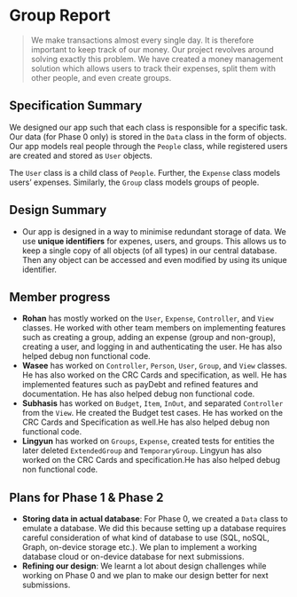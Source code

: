 # Group Report
 
> We make transactions almost every single day. It is therefore important to keep track of our money. Our project revolves around solving exactly this problem. We have created a money management solution which allows users to track their expenses, split them with other people, and even create groups. 

## Specification Summary
We designed our app such that each class is responsible for a specific task. Our data (for Phase 0 only) is stored in the `Data` class in the form of objects. Our app models real people through the `People` class, while registered users are created and stored as `User` objects.

The `User` class is a child class of `People`. Further, the `Expense` class models users’ expenses. Similarly, the `Group` class models groups of people.

## Design Summary
- Our app is designed in a way to minimise redundant storage of data. We use **unique identifiers** for expenes, users, and groups. This allows us to keep a single copy of all objects (of all types) in our central database. Then any object can be accessed and even modified by using its unique identifier.

## Member progress
- **Rohan** has mostly worked on the `User`, `Expense`, `Controller`, and `View` classes. He worked with other team members on implementing features such as creating a group, adding an expense (group and non-group), creating a user, and logging in and authenticating the user. He has also helped debug non functional code.
- **Wasee** has worked on `Controller`, `Person`, `User`, `Group`, and `View` classes. He has also worked on the CRC Cards and specification, as well. He has implemented features such as payDebt and refined features and documentation. He has also helped debug non functional code.
- **Subhasis** has worked on `Budget`, `Item`, `InOut`, and separated `Controller` from the `View`. He created the Budget test cases. He has worked on the CRC Cards and Specification as well.He has also helped debug non functional code.
- **Lingyun** has worked on `Groups`, `Expense`, created tests for entities the later deleted `ExtendedGroup` and `TemporaryGroup`. Lingyun has also worked on the CRC Cards and specification.He has also helped debug non functional code.

## Plans for Phase 1 & Phase 2
- **Storing data in actual database**: For Phase 0, we created a `Data` class to emulate a database. We did this because setting up a database requires careful consideration of what kind of database to use (SQL, noSQL, Graph, on-device storage etc.). We plan to implement a working database cloud or on-device database for next submissions.
- **Refining our design**: We learnt a lot about design challenges while working on Phase 0 and we plan to make our design better for next submissions.
